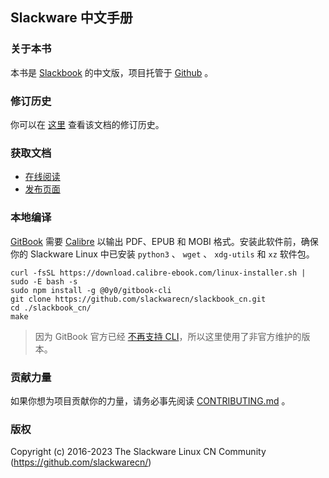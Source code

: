 ## Slackware 中文手册

### 关于本书

本书是 [Slackbook][id_slackbook] 的中文版，项目托管于 [Github][id_github] 。

[id_github]: https://github.com/slackwarecn/slackbook_cn "访问项目主页"
[id_slackbook]: http://slackbook.org "访问The Revised Slackware Book Project主页"

### 修订历史

你可以在 [这里][id_changes] 查看该文档的修订历史。

[id_changes]: https://github.com/slackwarecn/slackbook_cn_loongarch64/blob/master/CHANGES.md "查看修订历史"

### 获取文档

- [在线阅读][id_online]
- [发布页面][id_releases]

[id_online]: https://slackwarecn.gitbook.io/slackbook_cn_loongarch64 "阅读在线版本"
[id_releases]: https://github.com/slackwarecn/slackbook_cn_loongarch64/releases "查看已发布文档"

### 本地编译

[GitBook][id_gitbook] 需要 [Calibre][id_calibre] 以输出 PDF、EPUB 和 MOBI 格式。安装此软件前，确保你的 Slackware Linux 中已安装 `python3` 、 `wget` 、 `xdg-utils` 和 `xz` 软件包。

```shell
curl -fsSL https://download.calibre-ebook.com/linux-installer.sh | sudo -E bash -s
sudo npm install -g @0y0/gitbook-cli
git clone https://github.com/slackwarecn/slackbook_cn.git
cd ./slackbook_cn/
make
```

> 因为 GitBook 官方已经 [不再支持 CLI][id_gitbook_deprecation]，所以这里使用了非官方维护的版本。

[id_gitbook]: https://github.com/GitbookIO/gitbook "Gitbook项目主页"
[id_gitbook_deprecation]: https://github.com/GitbookIO/gitbook#%EF%B8%8F-deprecation-warning "查看GitBook官方不再支持CLI公告"
[id_calibre]: https://github.com/kovidgoyal/calibre/releases "点此获取Calibre"

### 贡献力量

如果你想为项目贡献你的力量，请务必事先阅读 [CONTRIBUTING.md](CONTRIBUTING.md) 。

### 版权

Copyright (c) 2016-2023 The Slackware Linux CN Community (https://github.com/slackwarecn/)
